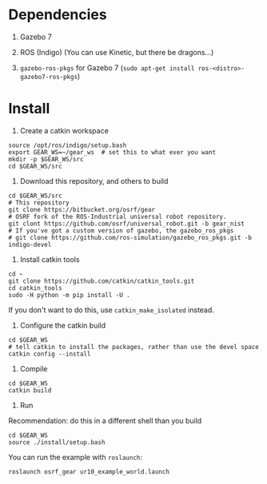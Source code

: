 # Dependencies

1. Gazebo 7
1. ROS (Indigo) (You can use Kinetic, but there be dragons...)

1. `gazebo-ros-pkgs` for Gazebo 7 (`sudo apt-get install ros-<distro>-gazebo7-ros-pkgs`)

# Install

1. Create a catkin workspace

```
source /opt/ros/indigo/setup.bash
export GEAR_WS=~/gear_ws  # set this to what ever you want
mkdir -p $GEAR_WS/src
cd $GEAR_WS/src
```

1. Download this repository, and others to build

```
cd $GEAR_WS/src
# This repository
git clone https://bitbucket.org/osrf/gear
# OSRF fork of the ROS-Industrial universal robot repository.
git clont https://github.com/osrf/universal_robot.git -b gear_nist
# If you've got a custom version of gazebo, the gazebo_ros_pkgs
# git clone https://github.com/ros-simulation/gazebo_ros_pkgs.git -b indigo-devel
```

1. Install catkin tools

```
cd ~
git clone https://github.com/catkin/catkin_tools.git
cd catkin_tools
sudo -H python -m pip install -U .
```

If you don't want to do this, use `catkin_make_isolated` instead.

1. Configure the catkin build

```
cd $GEAR_WS
# tell catkin to install the packages, rather than use the devel space
catkin config --install
```

1. Compile

```
cd $GEAR_WS
catkin build
```

1. Run

Recommendation: do this in a different shell than you build

```
cd $GEAR_WS
source ./install/setup.bash
```

You can run the example with `roslaunch`:

```
roslaunch osrf_gear ur10_example_world.launch
```